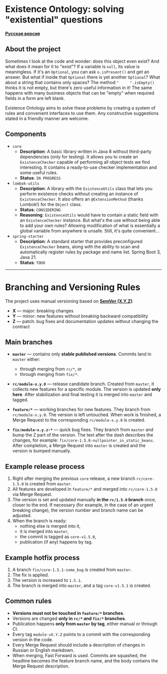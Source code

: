 # Existence Ontology: solving "existential" questions

**[Русская версия](readme.ru.md)**

## About the project

Sometimes I look at the code and wonder: does this object even exist? And what does it mean for it to "exist"? If a variable is `null`, its value is meaningless. If it's an `Optional`, you can ask `o.isPresent()` and get an answer. But what if inside that `Optional` there is yet another `Optional`? What about a string that contains only spaces? The method `"     ".isEmpty()` thinks it is not empty, but there's zero useful information in it! The same happens with many business objects that can be "empty" when required fields in a form are left blank.

Existence Ontology aims to solve these problems by creating a system of rules and convenient interfaces to use them. Any constructive suggestions stated in a friendly manner are welcome.

## Components

- `core`
    - **Description**: A basic library written in Java 8 without third-party dependencies (only for testing). It allows you to create an `ExistenceChecker` capable of performing all object tests we find interesting. It contains a ready-to-use checker implementation and some useful rules.
    - **Status**: `IN PROGRESS`
- `lombok-utils`
    - **Description**: A library with the `ExistenceUtils` class that lets you perform existence checks without creating an instance of `ExistenceChecker`. It also offers an `@ExtensionMethod` (thanks Lombok!) for the `Object` class.
    - **Status**: `CONSIDERING`
    - **Reasoning**: `ExistenceUtils` would have to contain a static field with an `ExistenceChecker` instance. But what's the use without being able to add your own rules? Allowing modification of what is essentially a global variable from anywhere is unsafe. Still, it's quite convenient...
- `spring-starter`
    - **Description**: A standard starter that provides preconfigured `ExistenceChecker` beans, along with the ability to scan and automatically register rules by package and name list. Spring Boot 3, Java 21.
    - **Status**: `TODO`

---

# Branching and Versioning Rules

The project uses manual versioning based on [**SemVer (X.Y.Z)**](https://semver.org/):

- **X** — major: breaking changes
- **Y** — minor: new features without breaking backward compatibility
- **Z** — patch: bug fixes and documentation updates without changing the contract

## Main branches

- **`master`** — contains only **stable published versions**. Commits land in `master` either:
    - through merging from `rc/*`, or
    - through merging from `fix/*`.

- **`rc/module-x.y.0`** — release candidate branch. Created from `master`, it collects new features for a specific module. The version is updated **only here**. After stabilization and final testing it is merged into `master` and tagged.

- **`feature/*`** — working branches for new features. They branch from `rc/module-x.y.0`. The version is left untouched. When work is finished, a Merge Request to the corresponding `rc/module-x.y.0` is created.

- **`fix/module-x.y.z-*`** — quick bug fixes. They branch from `master` and bump the Z part of the version. The text after the dash describes the changes, for example: `fix/core-1.5.0-nullpointer_in_static_beans`. After completion, a Merge Request into `master` is created and the version is bumped manually.

## Example release process

1. Right after merging the previous `core` release, a new branch `rc/core-1.5.0` is created from `master`.
2. All features are developed in `feature/*` and merged into `rc/core-1.5.0` via Merge Request.
3. The version is set and updated manually **in the `rc/1.5.0` branch** once, closer to the end. If necessary (for example, in the case of an urgent breaking change), the version number and branch name can be adjusted.
4. When the branch is ready:
    - nothing else is merged into it,
    - it is merged into `master`,
    - the commit is tagged as `core-v1.5.0`,
    - publication (if any) happens by tag.

## Example hotfix process

1. A branch `fix/core-1.5.1-some_bug` is created from `master`.
2. The fix is applied.
3. The version is increased to `1.5.1`.
4. The branch is merged into `master`, and a tag `core-v1.5.1` is created.

## Common rules

- **Versions must not be touched in `feature/*` branches**.
- Versions are changed **only in `rc/*` and `fix/*` branches**.
- Publication happens **only from `master` by tag**, either manual or through CI.
- Every tag `module-vX.Y.Z` points to a commit with the corresponding version in the code.
- Every Merge Request should include a description of changes in Russian or English markdown.
- When merging, Fast Forward is used. Commits are squashed, the headline becomes the feature branch name, and the body contains the Merge Request description.